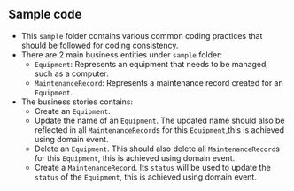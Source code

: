 ## Sample code

- This `sample` folder contains various common coding practices that should be followed for coding consistency.
- There are 2 main business entities under `sample` folder:
    - `Equipment`: Represents an equipment that needs to be managed, such as a computer.
    - `MaintenanceRecord`: Represents a maintenance record created for an `Equipment`.
- The business stories contains:
    - Create an `Equipment`.
    - Update the name of an `Equipment`. The updated name should also be reflected in all `MaintenanceRecord`s for this
      `Equipment`,this is achieved using domain event.
    - Delete an `Equipment`. This should also delete all `MaintenanceRecord`s for this `Equipment`, this is achieved
      using domain event.
    - Create a `MaintenanceRecord`. Its `status` will be used to update the `status` of the `Equipment`, this
      is achieved using domain event.